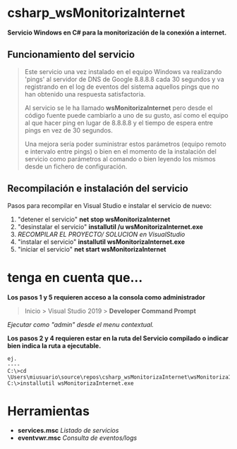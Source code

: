 # csharp_wsMonitorizaInternet

**Servicio Windows en C# para la monitorización de la conexión a internet.**

## Funcionamiento del servicio

>Este servicio una vez instalado en el equipo Windows va realizando 'pings' al servidor de DNS de Google 8.8.8.8 cada 30 segundos y va registrando en el log de eventos del sistema aquellos pings que no han obtenido una respuesta satisfactoria.
>
>Al servicio se le ha llamado **wsMonitorizaInternet** pero desde el código fuente puede cambiarlo a uno de su gusto, así como el equipo al que hacer ping en lugar de 8.8.8.8 y el tiempo de espera entre pings en vez de 30 segundos.
>
>Una mejora sería poder suministrar estos parámetros (equipo remoto e intervalo entre pings) o bien en el momento de la instalación del servicio como parámetros al comando o bien leyendo los mismos desde un fichero de configuración.

## Recompilación e instalación del servicio

Pasos para recompilar en Visual Studio e instalar el servicio de nuevo:

1. "detener el servicio"                   **net stop wsMonitorizaInternet**
2. "desinstalar el servicio"		             **installutil /u wsMonitorizaInternet.exe**
3. *RECOMPILAR EL PROYECTO/ SOLUCION en VisualStudio*
4. "instalar el servicio"		                **installutil wsMonitorizaInternet.exe**
5. "iniciar el servicio"	                 	**net start wsMonitorizaInternet**

# tenga en cuenta que...
**Los pasos 1 y 5 requieren acceso a la consola como administrador**

 >Inicio > Visual Studio 2019 > **Developer Command Prompt**
 
  *Ejecutar como "admin" desde el menu contextual.*

**Los pasos 2 y 4 requieren estar en la ruta del Servicio compilado o indicar bien indica la ruta a ejecutable.**
  
    ej.
    ----
    C:\>cd \Users\miusuario\source\repos\csharp_wsMonitorizaInternet\wsMonitorizaInternet\bin\Debug>
    C:\>installutil wsMonitorizaInternet.exe

# Herramientas

* **services.msc**      *Listado de servicios*
* **eventvwr.msc**      *Consulta de eventos/logs*
